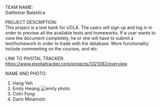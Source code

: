 TEAM NAME:	
Gattlestar Balastica

PROJECT DESCRIPTION:	
	This project is a test bank for UCLA. The users will sign up and log in in order to preview all the available tests and homeworks. If a user wants to view the document completely, he or she will have to submit a test/homework in order to trade with the database. More functionality include commenting on the courses, and etc.

LINK TO PIVOTAL TRACKER:	https://www.pivotaltracker.com/projects/1321082/overview

NAME AND PHOTO:
1.	Hang Yeh
2.	Emily Hwang
![emily photo](https://avatars3.githubusercontent.com/u/4028447?v=3&s=460)
3. Colin Fong
4. Darin Minamoto

